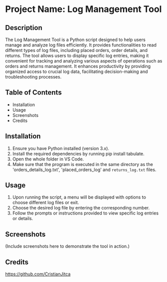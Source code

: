 # Project Name: Log Management Tool

## Description

The Log Management Tool is a Python script designed to help users manage and analyze log files efficiently. It provides functionalities to read different types of log files, including placed orders, order details, and returns. The tool allows users to display specific log entries, making it convenient for tracking and analyzing various aspects of operations such as orders and returns management. It enhances productivity by providing organized access to crucial log data, facilitating decision-making and troubleshooting processes.

## Table of Contents

- Installation
- Usage
- Screenshots
- Credits

## Installation

1. Ensure you have Python installed (version 3.x).
2. Install the required dependencies by running pip install tabulate.
3. Open the whole folder in VS Code.
4. Make sure that the program is executed in the same directory as the 'orders_details_log.txt', 'placed_orders_log' and `returns_log.txt` files.

## Usage

1. Upon running the script, a menu will be displayed with options to choose different log files or exit.
2. Choose the desired log file by entering the corresponding number.
3. Follow the prompts or instructions provided to view specific log entries or details.

## Screenshots

(Include screenshots here to demonstrate the tool in action.)

## Credits

https://github.com/CristianJitca
